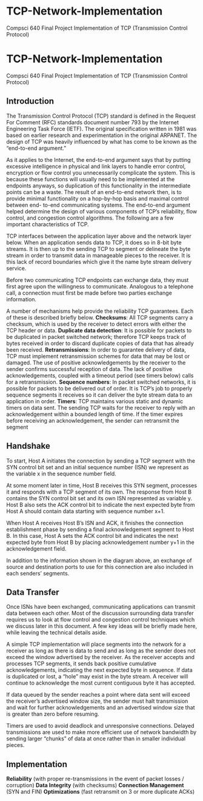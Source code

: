 # TCP-Network-Implementation
Compsci 640 Final Project Implementation of TCP (Transmission Control Protocol)

# TCP-Network-Implementation
Compsci 640 Final Project Implementation of TCP (Transmission Control Protocol)

## Introduction
The Transmission Control Protocol (TCP) standard is defined in the Request For Comment (RFC) standards document number 793 by the Internet Engineering Task Force (IETF). The original specification written in 1981 was based on earlier research and experimentation in the original ARPANET. The design of TCP was heavily influenced by what has come to be known as the “end-to-end argument.”

As it applies to the Internet, the end-to-end argument says that by putting excessive intelligence in physical and link layers to handle error control, encryption or flow control you unnecessarily complicate the system. This is because these functions will usually need to be implemented at the endpoints anyways, so duplication of this functionality in the intermediate points can be a waste. The result of an end-to-end network then, is to provide minimal functionality on a hop-by-hop basis and maximal control between end- to-end communicating systems. The end-to-end argument helped determine the design of various components of TCP’s reliability, flow control, and congestion control algorithms. The following are a few important characteristics of TCP.

TCP interfaces between the application layer above and the network layer below. When an application sends data to TCP, it does so in 8-bit byte streams. It is then up to the sending TCP to segment or delineate the byte stream in order to transmit data in manageable pieces to the receiver. It is this lack of record boundaries which give it the name byte stream delivery service.

Before two communicating TCP endpoints can exchange data, they must first agree upon the willingness to communicate. Analogous to a telephone call, a connection must first be made before two parties exchange information.

A number of mechanisms help provide the reliability TCP guarantees. Each of these is described briefly below.
**Checksums**: All TCP segments carry a checksum, which is used by the receiver to detect errors with either the TCP header or data.
**Duplicate data detection**: It is possible for packets to be duplicated in packet switched network; therefore TCP keeps track of bytes received in order to discard duplicate copies of data that has already been received.
**Retransmissions**: In order to guarantee delivery of data, TCP must implement retransmission schemes for data that may be lost or damaged. The use of positive acknowledgements by the receiver to the sender confirms successful reception of data. The lack of positive acknowledgements, coupled with a timeout period (see timers below) calls for a retransmission.
**Sequence numbers**: In packet switched networks, it is possible for packets to be delivered out of order. It is TCP’s job to properly sequence segments it receives so it can deliver the byte stream data to an application in order.
**Timers**: TCP maintains various static and dynamic timers on data sent. The sending TCP waits for the receiver to reply with an acknowledgement within a bounded length of time. If the timer expires before receiving an acknowledgement, the sender can retransmit the segment

## Handshake
To start, Host A initiates the connection by sending a TCP segment with the SYN control bit set and an initial sequence number (ISN) we represent as the variable x in the sequence number field.

At some moment later in time, Host B receives this SYN segment, processes it and responds with a TCP segment of its own. The response from Host B contains the SYN control bit set and its own ISN represented as variable y. Host B also sets the ACK control bit to indicate the next expected byte from Host A should contain data starting with sequence number x+1.

When Host A receives Host B’s ISN and ACK, it finishes the connection establishment phase by sending a final acknowledgement segment to Host B. In this case, Host A sets the ACK control bit and indicates the next expected byte from Host B by placing acknowledgement number y+1 in the acknowledgement field.

In addition to the information shown in the diagram above, an exchange of source and destination ports to use for this connection are also included in each senders’ segments.

## Data Transfer
Once ISNs have been exchanged, communicating applications can transmit data between each other. Most of the discussion surrounding data transfer requires us to look at flow control and congestion control techniques which we discuss later in this document. A few key ideas will be briefly made here, while leaving the technical details aside.

A simple TCP implementation will place segments into the network for a receiver as long as there is data to send and as long as the sender does not exceed the window advertised by the receiver. As the receiver accepts and processes TCP segments, it sends back positive cumulative acknowledgements, indicating the next expected byte in sequence. If data is duplicated or lost, a “hole” may exist in the byte stream. A receiver will continue to acknowledge the most current contiguous byte it has accepted.

If data queued by the sender reaches a point where data sent will exceed the receiver’s advertised window size, the sender must halt transmission and wait for further acknowledgements and an advertised window size that is greater than zero before resuming.

Timers are used to avoid deadlock and unresponsive connections. Delayed transmissions are used to make more efficient use of network bandwidth by sending larger “chunks” of data at once rather than in smaller individual pieces.

## Implementation
**Reliability** (with proper re-transmissions in the event of packet losses / corruption)
**Data Integrity** (with checksums)
**Connection Management** (SYN and FIN)
**Optimizations** (fast retransmit on 3 or more duplicate ACKs)
